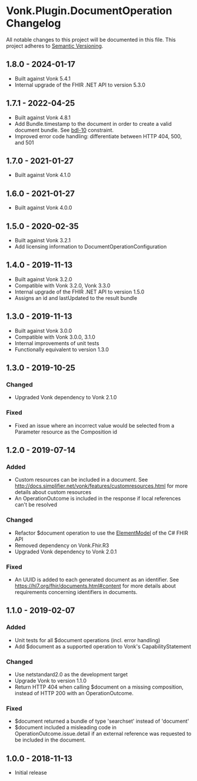 # Vonk.Plugin.DocumentOperation Changelog

All notable changes to this project will be documented in this file.
This project adheres to [Semantic Versioning](http://semver.org/).

## 1.8.0 - 2024-01-17

- Built against Vonk 5.4.1
- Internal upgrade of the FHIR .NET API to version 5.3.0

## 1.7.1 - 2022-04-25

- Built against Vonk 4.8.1
- Add Bundle.timestamp to the document in order to create a valid document bundle. See [bdl-10](https://www.hl7.org/fhir/bundle.html#invs) constraint.
- Improved error code handling: differentiate between HTTP 404, 500, and 501

## 1.7.0 - 2021-01-27

- Built against Vonk 4.1.0

## 1.6.0 - 2021-01-27

- Built against Vonk 4.0.0

## 1.5.0 - 2020-02-35

- Built against Vonk 3.2.1
- Add licensing information to DocumentOperationConfiguration

## 1.4.0 - 2019-11-13

- Built against Vonk 3.2.0
- Compatible with Vonk 3.2.0, Vonk 3.3.0
- Internal upgrade of the FHIR .NET API to version 1.5.0
- Assigns an id and lastUpdated to the result bundle

## 1.3.0 - 2019-11-13

- Built against Vonk 3.0.0
- Compatible with Vonk 3.0.0, 3.1.0
- Internal improvements of unit tests
- Functionally equivalent to version 1.3.0

## 1.3.0 - 2019-10-25

### Changed
- Upgraded Vonk dependency to Vonk 2.1.0

### Fixed
- Fixed an issue where an incorrect value would be selected from a Parameter resource as the Composition id

## 1.2.0 - 2019-07-14

### Added
- Custom resources can be included in a document. See http://docs.simplifier.net/vonk/features/customresources.html for more details about custom resources
- An OperationOutcome is included in the response if local references can't be resolved

### Changed
- Refactor $document operation to use the [ElementModel](http://docs.simplifier.net/fhirnetapi/parsing/intro-to-elementmodel.html) of the C# FHIR API
- Removed dependency on Vonk.Fhir.R3
- Upgraded Vonk dependency to Vonk 2.0.1

### Fixed
- An UUID is added to each generated document as an identifier. See https://hl7.org/fhir/documents.html#content for more details about requirements concerning identifiers in documents.

## 1.1.0 - 2019-02-07

### Added
- Unit tests for all $document operations (incl. error handling)
- Add $document as a supported operation to Vonk's CapabilityStatement

### Changed
- Use netstandard2.0 as the development target
- Upgrade Vonk to version 1.1.0
- Return HTTP 404 when calling $document on a missing composition, instead of HTTP 200 with an OperationOutcome.

### Fixed
- $document returned a bundle of type 'searchset' instead of 'document'
- $document included a misleading code in OperationOutcome.issue.detail if an external reference was requested to be included in the document.

## 1.0.0 - 2018-11-13
- Initial release

